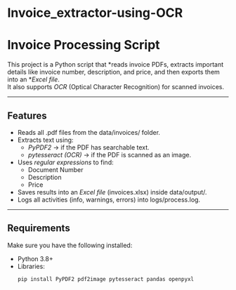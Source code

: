 # Invoice_extractor-using-OCR

# Invoice Processing Script

This project is a Python script that *reads invoice PDFs, extracts important details like invoice number, description, and price, and then exports them into an **Excel file*.  
It also supports *OCR* (Optical Character Recognition) for scanned invoices.

---

## Features
- Reads all .pdf files from the data/invoices/ folder.
- Extracts text using:
  - *PyPDF2* → if the PDF has searchable text.
  - *pytesseract (OCR)* → if the PDF is scanned as an image.
- Uses *regular expressions* to find:
  - Document Number
  - Description
  - Price
- Saves results into an *Excel file* (invoices.xlsx) inside data/output/.
- Logs all activities (info, warnings, errors) into logs/process.log.

---

## Requirements
Make sure you have the following installed:

- Python 3.8+
- Libraries:
  ```bash
  pip install PyPDF2 pdf2image pytesseract pandas openpyxl
